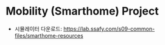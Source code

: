 # Mobility (Smarthome) Project

- 시뮬레이터 다운로드: https://lab.ssafy.com/s09-common-files/smarthome-resources